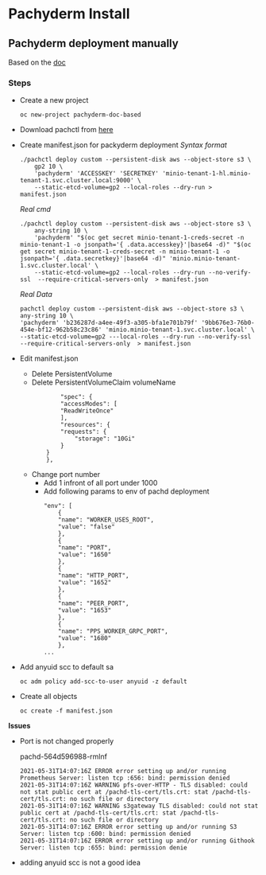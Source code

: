 # Pachyderm Install

## Pachyderm deployment manually 
Based on the [doc](https://docs.pachyderm.com/latest/deploy-manage/deploy/openshift/)

### Steps

- Create a new project
   ~~~
   oc new-project pachyderm-doc-based
   ~~~

- Download pachctl from [here](https://github.com/pachyderm/pachyderm/releases)


- Create manifest.json for packyderm deployment 
   *Syntax format*
    ~~~
    ./pachctl deploy custom --persistent-disk aws --object-store s3 \
        gp2 10 \
        'pachyderm' 'ACCESSKEY' 'SECRETKEY' 'minio-tenant-1-hl.minio-tenant-1.svc.cluster.local:9000' \
        --static-etcd-volume=gp2 --local-roles --dry-run > manifest.json
    ~~~
    *Real cmd*
    ~~~
    ./pachctl deploy custom --persistent-disk aws --object-store s3 \
        any-string 10 \
        'pachyderm' "$(oc get secret minio-tenant-1-creds-secret -n minio-tenant-1 -o jsonpath='{ .data.accesskey}'|base64 -d)" "$(oc get secret minio-tenant-1-creds-secret -n minio-tenant-1 -o jsonpath='{ .data.secretkey}'|base64 -d)" 'minio.minio-tenant-1.svc.cluster.local' \
        --static-etcd-volume=gp2 --local-roles --dry-run --no-verify-ssl  --require-critical-servers-only  > manifest.json
    ~~~ 
    
    *Real Data*
    ~~~
    pachctl deploy custom --persistent-disk aws --object-store s3 \
    any-string 10 \
    'pachyderm' 'b236287d-a4ee-49f3-a305-bfa1e701b79f' '9bb676e3-76b0-454e-bf12-962b58c23c86' 'minio.minio-tenant-1.svc.cluster.local' \
    --static-etcd-volume=gp2 ---local-roles --dry-run --no-verify-ssl  --require-critical-servers-only  > manifest.json
    ~~~


- Edit manifest.json
  - Delete PersistentVolume
  - Delete PersistentVolumeClaim volumeName
    ~~~
            "spec": {
            "accessModes": [
            "ReadWriteOnce"
            ],
            "resources": {
            "requests": {
                "storage": "10Gi"
            }
        }
        },
    ~~~
  - Change port number
    - Add 1 infront of all port under 1000
    - Add following params to env of pachd deployment
        ~~~
        "env": [
            {
            "name": "WORKER_USES_ROOT",
            "value": "false"
            },
            {
            "name": "PORT",
            "value": "1650"
            },
            {
            "name": "HTTP_PORT",
            "value": "1652"
            },
            {
            "name": "PEER_PORT",
            "value": "1653"
            },
            {
            "name": "PPS_WORKER_GRPC_PORT",
            "value": "1680"
            },
        ...
        ~~~ 

- Add anyuid scc to default sa
   ~~~
   oc adm policy add-scc-to-user anyuid -z default
   ~~~
- Create all objects
  ~~~
  oc create -f manifest.json
  ~~~
  
   


**Issues**

- Port is not changed properly

    pachd-564d596988-rmlnf
    ~~~
    2021-05-31T14:07:16Z ERROR error setting up and/or running Prometheus Server: listen tcp :656: bind: permission denied
    2021-05-31T14:07:16Z WARNING pfs-over-HTTP - TLS disabled: could not stat public cert at /pachd-tls-cert/tls.crt: stat /pachd-tls-cert/tls.crt: no such file or directory
    2021-05-31T14:07:16Z WARNING s3gateway TLS disabled: could not stat public cert at /pachd-tls-cert/tls.crt: stat /pachd-tls-cert/tls.crt: no such file or directory
    2021-05-31T14:07:16Z ERROR error setting up and/or running S3 Server: listen tcp :600: bind: permission denied
    2021-05-31T14:07:16Z ERROR error setting up and/or running Githook Server: listen tcp :655: bind: permission denie
    ~~~

- adding anyuid scc is not a good idea 
